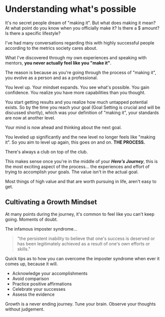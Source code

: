 # Understanding what's possible
It's no secret people dream of "making it". But what does making it mean? At what point do you know when you officially make it? Is there a $ amount? Is there a specific lifestyle?

I've had many conversations regarding this with highly successful people according to the metrics society cares about.

What I've discovered through my own experiences and speaking with mentors, **you never actually feel like you "make it"**.

The reason is because as you're going through the process of "making it", you evolve as a person and as a professional.

You level up. Your mindset expands. You see what's possible. You gain confidence. You realize you have more capabilities than you thought.

You start getting results and you realize how much untapped potential exists. So by the time you reach your goal (Goal Setting is crucial and will be discussed shortly), which was your definition of "making it", your standards are now at another level.

Your mind is now ahead and thinking about the next goal.

You leveled up significantly and the new level no longer feels like "making it". So you aim to level up again, this goes on and on. **THE PROCESS.**

There's always a club on top of the club.

This makes sense once you're in the middle of your ***Hero's Journey***, this is the most exciting aspect of the process... the experiences and effort of trying to accomplish your goals. The value isn't in the actual goal.

Most things of high value and that are worth pursuing in life, aren't easy to get.

## Cultivating a Growth Mindset
At many points during the journey, it's common to feel like you can't keep going. Moments of doubt. 

The infamous imposter syndrome...
> "the persistent inability to believe that one's success is deserved or has been legitimately achieved as a result of one's own efforts or skills."

Quick tips as to how you can overcome the imposter syndrome when ever it comes up, because it will.

- Acknowledge your accomplishments
- Avoid comparison
- Practice positive affirmations
- Celebrate your successes
- Assess the evidence

Growth is a never ending journey. Tune your brain. Observe your thoughts without judgement. 